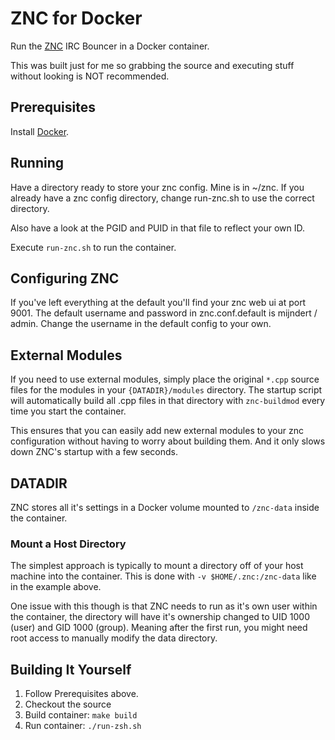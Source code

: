 # ZNC for Docker

Run the [ZNC][] IRC Bouncer in a Docker container.

This was built just for me so grabbing the source and executing stuff without looking is NOT recommended.

[ZNC]: http://znc.in

## Prerequisites

Install [Docker][].

[Docker]: http://docker.com/

## Running

Have a directory ready to store your znc config. Mine is in ~/znc.
If you already have a znc config directory, change run-znc.sh to use the correct directory.

Also have a look at the PGID and PUID in that file to reflect your own ID.

Execute `run-znc.sh` to run the container.

## Configuring ZNC

If you've left everything at the default you'll find your znc web ui at port 9001.
The default username and password in znc.conf.default is mijndert / admin.
Change the username in the default config to your own.

## External Modules

If you need to use external modules, simply place the original `*.cpp` source
files for the modules in your `{DATADIR}/modules` directory. The startup
script will automatically build all .cpp files in that directory with
`znc-buildmod` every time you start the container.

This ensures that you can easily add new external modules to your znc
configuration without having to worry about building them. And it only slows
down ZNC's startup with a few seconds.

## DATADIR

ZNC stores all it's settings in a Docker volume mounted to `/znc-data` inside
the container.

### Mount a Host Directory

The simplest approach is typically to mount a directory off of your host machine
into the container. This is done with `-v $HOME/.znc:/znc-data` like in the
example above.

One issue with this though is that ZNC needs to run as it's own user within the
container, the directory will have it's ownership changed to UID 1000 (user) and
GID 1000 (group). Meaning after the first run, you might need root access to
manually modify the data directory.

## Building It Yourself

1. Follow Prerequisites above.
2. Checkout the source
3. Build container: `make build`
4. Run container: `./run-zsh.sh`
